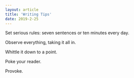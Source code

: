```yaml
---
layout: article
title: 'Writing Tips'
date: 2019-2-25
---
```


Set serious rules: seven sentences or ten minutes every day.

Observe everything, taking it all in.

Whittle it down to a point.

Poke your reader.

Provoke.
